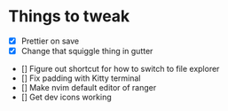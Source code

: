 # Things to tweak

- [x] Prettier on save
- [x] Change that squiggle thing in gutter
- [] Figure out shortcut for how to switch to file explorer
- [] Fix padding with Kitty terminal
- [] Make nvim default editor of ranger
- [] Get dev icons working
